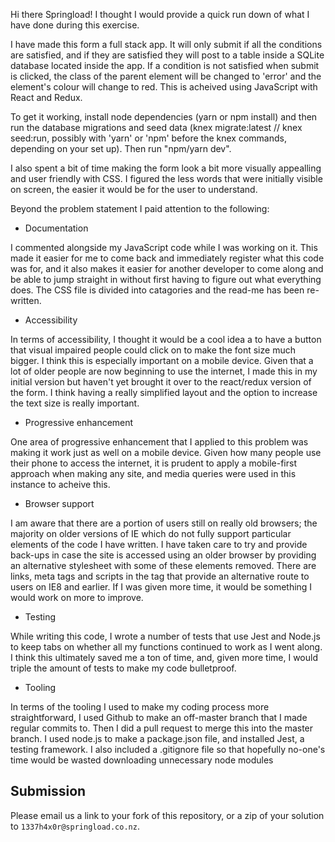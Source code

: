 Hi there Springload! I thought I would provide a quick run down of what I have done during this exercise.

I have made this form a full stack app. It will only submit if all the conditions are satisfied, and if they are satisfied they will post to a table inside a SQLite database located inside the app. If a condition is not satisfied when submit is clicked, the class of the parent element will be changed to 'error' and the element's colour will change to red. This is acheived using JavaScript with React and Redux.

To get it working, install node dependencies (yarn or npm install) and then run the database migrations and seed data  (knex migrate:latest // knex seed:run, possibly with 'yarn' or 'npm' before the knex commands, depending on your set up). Then run "npm/yarn dev".

I also spent a bit of time making the form look a bit more visually appealling and user friendly with CSS. I figured the less words that were initially visible on screen, the easier it would be for the user to understand. 

Beyond the problem statement I paid attention to the following:

- Documentation

I commented alongside my JavaScript code while I was working on it. This made it easier for me to come back and immediately register what this code was for, and it also makes it easier for another developer to come along and be able to jump straight in without first having to figure out what everything does.
The CSS file is divided into catagories and the read-me has been re-written.

- Accessibility

In terms of accessibility, I thought it would be a cool idea a to have a button that visual impaired people could click on to make the font size much bigger. I think this is especially important on a mobile device. Given that a lot of older people are now beginning to use the internet, I made this in my initial version but haven't yet brought it over to the react/redux version of the form. I think having a really simplified layout and the option to increase the text size is really important.

- Progressive enhancement

One area of progressive enhancement that I applied to this problem was making it work just as well on a mobile device. Given how many people use their phone to access the internet, it is prudent to apply a mobile-first approach when making any site, and media queries were used in this instance to acheive this.

- Browser support

I am aware that there are a portion of users still on really old browsers; the majority on older versions of IE which do not fully support particular elements of the code I have written. I have taken care to try and provide back-ups in case the site is accessed using an older browser by providing an alternative stylesheet with some of these elements removed. There are links, meta tags and scripts in the <head> tag that provide an alternative route to users on IE8 and earlier. If I was given more time, it would be something I would work on more to improve. 

- Testing

While writing this code, I wrote a number of tests that use Jest and Node.js to keep tabs on whether all my functions continued to work as I went along. I think this ultimately saved me a ton of time, and, given more time, I would triple the amount of tests to make my code bulletproof.

- Tooling

In terms of the tooling I used to make my coding process more straightforward, I used Github to make an off-master branch that I made regular commits to. Then I did a pull request to merge this into the master branch. I used node.js to make a package.json file, and installed Jest, a testing framework. I also included a .gitignore file so that hopefully no-one's time would be wasted downloading unnecessary node modules

## Submission

Please email us a link to your fork of this repository, or a zip of your solution to `1337h4x0r@springload.co.nz`.
